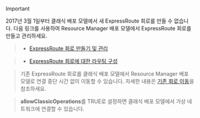 > [!IMPORTANT] 
> 2017년 3월 1일부터 클래식 배포 모델에서 새 ExpressRoute 회로를 만들 수 없습니다. 다음 링크를 사용하여 Resource Manager 배포 모델에서 ExpressRoute 회로를 만들고 관리하세요.

> - [ExpressRoute 회로 만들기 및 관리](../articles/expressroute/expressroute-howto-circuit-portal-resource-manager.md) 

> - [ExpressRoute 회로에 대한 라우팅 구성](../articles/expressroute/expressroute-howto-routing-portal-resource-manager.md) 

> 기존 ExpressRoute 회로를 클래식 배포 모델에서 Resource Manager 배포 모델로 연결 중단 시간 없이 이동할 수 있습니다. 자세한 내용은 [기존 회로 이동](../articles/expressroute/expressroute-move.md)을 참조하세요.

> **allowClassicOperations**를 TRUE로 설정하면 클래식 배포 모델에서 가상 네트워크에 연결할 수 있습니다.
>     
>

<!--HONumber=Feb17_HO2-->


